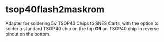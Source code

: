 # tsop40flash2maskrom
Adapter for soldering 5v TSOP40 Chips to SNES Carts, with the option to solder a standard TSOP40 chip on the top <b>OR</b> an TSOP40 chip in reverse pinout on the bottom.
